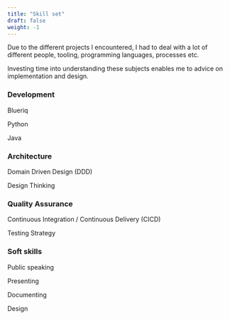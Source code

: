 ```yaml
---
title: "Skill set"
draft: false
weight: -1
---
```


Due to the different projects I encountered, I had to deal with a lot of different people, tooling, programming languages, processes etc.

Investing time into understanding these subjects enables me to advice on implementation and design.

### Development

Blueriq

Python

Java

### Architecture

Domain Driven Design (DDD)

Design Thinking

### Quality Assurance

Continuous Integration / Continuous Delivery (CICD)

Testing Strategy

### Soft skills

Public speaking

Presenting

Documenting

Design
